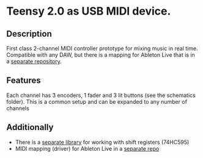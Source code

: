 # Teensy 2.0 as USB MIDI device.

## Description

First class 2-channel MIDI controller prototype for mixing music in real time. Compatible with any DAW, but there is a mapping for Ableton Live that is in a [separate repository](https://github.com/venelinpetrov/teensy-midi-controller-driver).

## Features

Each channel has 3 encoders, 1 fader and 3 lit buttons (see the schematics folder). This is a common setup and can be expanded to any number of channels

## Additionally

- There is a [separate library](https://github.com/venelinpetrov/sreg) for working with shift registers (74HC595)
- MIDI mapping (driver) for Ableton Live in a [separate repo](https://github.com/venelinpetrov/teensy-midi-controller-driver)
